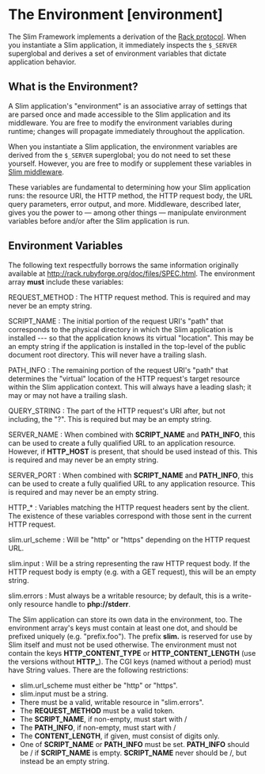 # The Environment [environment] #

The Slim Framework implements a derivation of the [Rack protocol](http://rack.rubyforge.org/doc/files/SPEC.html). When you instantiate a Slim application, it immediately inspects the `$_SERVER` superglobal and derives a set of environment variables that dictate application behavior.

## What is the Environment? ##

A Slim application's "environment" is an associative array of settings that are parsed once and made accessible to the Slim application and its middleware. You are free to modify the environment variables during runtime; changes will propagate immediately throughout the application.

When you instantiate a Slim application, the environment variables are derived from the `$_SERVER` superglobal; you do not need to set these yourself. However, you are free to modify or supplement these variables in [Slim middleware](#middleware).

These variables are fundamental to determining how your Slim application runs: the resource URI, the HTTP method, the HTTP request body, the URL query parameters, error output, and more. Middleware, described later, gives you the power to — among other things — manipulate environment variables before and/or after the Slim application is run.

## Environment Variables ##

The following text respectfully borrows the same information originally available at <http://rack.rubyforge.org/doc/files/SPEC.html>. The environment array **must** include these variables:

REQUEST_METHOD
:   The HTTP request method. This is required and may never be an empty string.

SCRIPT_NAME
:   The initial portion of the request URI's "path" that corresponds to the physical directory in which the Slim application is installed --- so that the application knows its virtual "location". This may be an empty string if the application is installed in the top-level of the public document root directory. This will never have a trailing slash.

PATH_INFO
:   The remaining portion of the request URI's "path" that determines the "virtual" location of the HTTP request's target resource within the Slim application context. This will always have a leading slash; it may or may not have a trailing slash.

QUERY_STRING
:   The part of the HTTP request's URI after, but not including, the "?". This is required but may be an empty string.

SERVER_NAME
:   When combined with **SCRIPT\_NAME** and **PATH\_INFO**, this can be used to create a fully qualified URL to an application resource. However, if **HTTP_HOST** is present, that should be used instead of this. This is required and may never be an empty string.

SERVER_PORT
:   When combined with **SCRIPT\_NAME** and **PATH\_INFO**, this can be used to create a fully qualified URL to any application resource. This is required and may never be an empty string.

HTTP_*
:   Variables matching the HTTP request headers sent by the client. The existence of these variables correspond with those sent in the current HTTP request.

slim.url_scheme
:   Will be "http" or "https" depending on the HTTP request URL.

slim.input
:   Will be a string representing the raw HTTP request body. If the HTTP request body is empty (e.g. with a GET request), this will be an empty string.

slim.errors
:   Must always be a writable resource; by default, this is a write-only resource handle to **php://stderr**.

The Slim application can store its own data in the environment, too. The environment array's keys must contain at least one dot, and should be prefixed uniquely (e.g. "prefix.foo"). The prefix **slim.** is reserved for use by Slim itself and must not be used otherwise. The environment must not contain the keys **HTTP\_CONTENT\_TYPE** or **HTTP\_CONTENT\_LENGTH** (use the versions without **HTTP\_**). The CGI keys (named without a period) must have String values. There are the following restrictions:

* slim.url_scheme must either be "http" or "https".
* slim.input must be a string.
* There must be a valid, writable resource in "slim.errors".
* The **REQUEST\_METHOD** must be a valid token.
* The **SCRIPT\_NAME**, if non-empty, must start with /
* The **PATH\_INFO**, if non-empty, must start with /
* The **CONTENT_LENGTH**, if given, must consist of digits only.
* One of **SCRIPT\_NAME** or **PATH\_INFO** must be set. **PATH\_INFO** should be / if **SCRIPT\_NAME** is empty. **SCRIPT\_NAME** never should be /, but instead be an empty string.